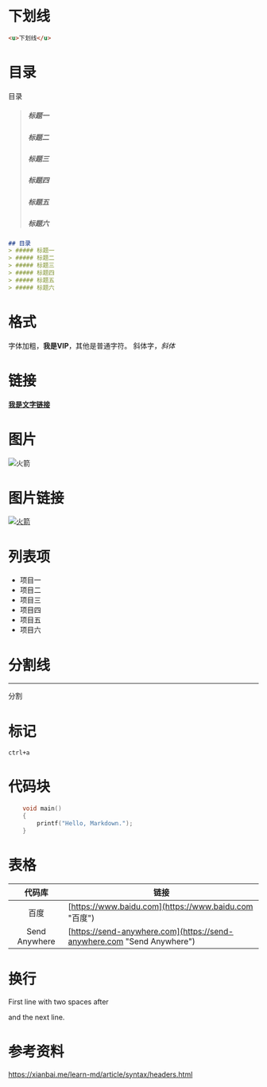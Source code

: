 # 下划线

```html
<u>下划线</u>
```

# 目录

目录
> ##### 标题一
> ##### 标题二
> ##### 标题三
> ##### 标题四
> ##### 标题五
> ##### 标题六

```md
## 目录
> ##### 标题一
> ##### 标题二
> ##### 标题三
> ##### 标题四
> ##### 标题五
> ##### 标题六
```

# 格式

字体加粗，**我是VIP**，其他是普通字符。
斜体字，_斜体_

# 链接

[**我是文字链接**](https://blog.xhashao.top/ "Blog")

# 图片
![火箭](https://cdn.xhashao.top/blog/nps.svg)

# 图片链接
[![火箭](https://cdn.xhashao.top/blog/nps.svg)](https://blog.xhashao.top/)

# 列表项
+ 项目一
+ 项目二
+ 项目三
+ 项目四
+ 项目五
+ 项目六

# 分割线
***
分割

# 标记
`ctrl+a`

# 代码块

```c
    void main()
    {
        printf("Hello, Markdown.");
    }
```

# 表格

|代码库                              |链接                                |
|:------------------------------------:|------------------------------------|
|百度                              |[https://www.baidu.com](https://www.baidu.com "百度")|
|Send Anywhere                              |[https://send-anywhere.com](https://send-anywhere.com "Send Anywhere")|

# 换行

First line with two spaces after

and the next line.

# 参考资料
<https://xianbai.me/learn-md/article/syntax/headers.html>


